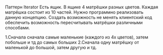 Паттерн Iterator
Есть ящик. В ящике 4 матрёшки разных цветов. Каждая матрёшка состоит из 10 частей.
Нужно программно реализовать данную концепцию. Создать возможность не менять клиентский код обеспечить возможность пересчитывать матрёшки различными способами.

1.Сначала сначала самые маленькие (каждого из 4х цветов), затем побольше и тд до самых больших
2.Сначала одну матрёшку от маленькой до большой, затем другую и тд.

